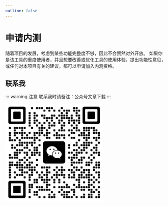 ```yaml
---
outline: false
---
```


# 申请内测

随着项目的发展，考虑到某些功能完整度不够，因此不会贸然对外开放。
如果你是该工具的重度使用者，并且想要改善或优化工具的使用体验，提出功能性意见，或任何对本项目有关的建议，都可以申请加入内测资格。


## 联系我

::: warning 注意
联系我时请备注：公众号文章下载
:::

![](../assets/contact-me.jpg)

